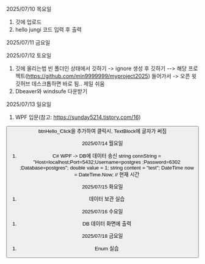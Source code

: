 2025/07/10 목요일
1. 깃에 업로드
2. hello jungi 코드 입력 후 출력

2025/07/11 금요일

2025/07/12 토요일
1. 깃에 올리는법
빈 폴더인 상태에서 깃하기 -> ignore 생성 후 깃하기
--> 해당 프로젝트(https://github.com/min9999999/myproject2025) 들어가서 -> 오픈 윗 깃허브 데스크톱하면 바로 됨.. 제일 쉬움
1. Dbeaver와 windsufe 다운받기

2025/07/13 일요일
1. WPF 입문(참고: https://sunday5214.tistory.com/16)
<TextBlock x:Name="tbHi" Grid.Row="0" Text="" FontSize="30"/>
<Button x:Name="btnHello" Grid.Row="1" Content="Hello" FontSize="30"
--> btnHello_Click을 추가하여 클릭시, TextBlock에 글자가 써짐

2025/07/14 월요일
1. C# WPF -> DB에 데이터 송신
 string connString = "Host=localhost;Port=5432;Username=postgres ;Password=6302 ;Database=postgres";
                double value = 1;
                string content = "test";
                DateTime now = DateTime.Now; // 현재 시간

2025/07/15 화요일 
1. 데이터 보관 실습

2025/07/16 수요일
1. DB 데이터 화면에 출력

2025/07/18 금요일
1. Enum 실습